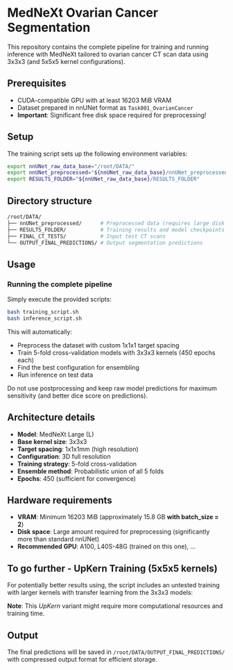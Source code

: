 # MedNeXt Ovarian Cancer Segmentation

This repository contains the complete pipeline for training and running inference with MedNeXt tailored to ovarian cancer CT scan data using 3x3x3 (and 5x5x5 kernel configurations).

## Prerequisites

- CUDA-compatible GPU with at least 16203 MiB VRAM
- Dataset prepared in nnUNet format as `Task001_OvarianCancer`
- **Important**: Significant free disk space required for preprocessing!

## Setup

The training script sets up the following environment variables:

```sh
export nnUNet_raw_data_base="/root/DATA/"
export nnUNet_preprocessed="${nnUNet_raw_data_base}/nnUNet_preprocessed"
export RESULTS_FOLDER="${nnUNet_raw_data_base}/RESULTS_FOLDER"
```

## Directory structure

```sh
/root/DATA/
├── nnUNet_preprocessed/      # Preprocessed data (requires large disk space)
├── RESULTS_FOLDER/           # Training results and model checkpoints
├── FINAL_CT_TESTS/           # Input test CT scans
└── OUTPUT_FINAL_PREDICTIONS/ # Output segmentation predictions
```

## Usage

### Running the complete pipeline

Simply execute the provided scripts:

```bash
bash training_script.sh
bash inference_script.sh
```

This will automatically:
- Preprocess the dataset with custom 1x1x1 target spacing
- Train 5-fold cross-validation models with 3x3x3 kernels (450 epochs each)
- Find the best configuration for ensembling
- Run inference on test data

Do not use postprocessing and keep raw model predictions for maximum sensitivity (and better dice score on predictions).

## Architecture details

- **Model**: MedNeXt Large (L)
- **Base kernel size**: 3x3x3
- **Target spacing**: 1x1x1mm (high resolution)
- **Configuration**: 3D full resolution
- **Training strategy**: 5-fold cross-validation
- **Ensemble method**: Probabilistic union of all 5 folds
- **Epochs**: 450 (sufficient for convergence)

## Hardware requirements

- **VRAM**: Minimum 16203 MiB (approximately 15.8 GB **with batch_size = 2**)
- **Disk space**: Large amount required for preprocessing (significantly more than standard nnUNet)
- **Recommended GPU**:  A100, L40S-48G (trained on this one), ...

## To go further - UpKern Training (5x5x5 kernels)

For potentially better results using, the script includes an untested training with larger kernels with transfer learning from the 3x3x3 models:

**Note**: This *UpKern* variant might require more computational resources and training time.

## Output

The final predictions will be saved in `/root/DATA/OUTPUT_FINAL_PREDICTIONS/` with compressed output format for efficient storage.